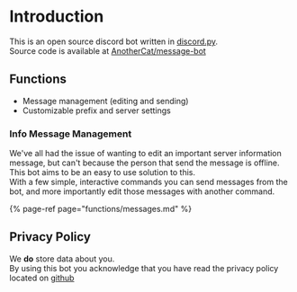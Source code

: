 # Introduction

This is an open source discord bot written in [discord.py](https://github.com/Rapptz/discord.py).  
Source code is available at [AnotherCat/message-bot](https://github.com/AnotherCat/message-bot)

## Functions

- Message management (editing and sending)
- Customizable prefix and server settings

### Info Message Management

We've all had the issue of wanting to edit an important server information message, but can't because the person that send the message is offline.  
This bot aims to be an easy to use solution to this.  
With a few simple, interactive commands you can send messages from the bot, and more importantly edit those messages with another command.  

{% page-ref page="functions/messages.md" %}

## Privacy Policy

We **do** store data about you.  
By using this bot you acknowledge that you have read the privacy policy located on [github](https://github.com/AnotherCat/message-bot/blob/master/PRIVACY_POLICY.md)
